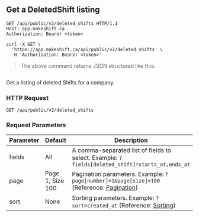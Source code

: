 ## Get a DeletedShift listing

```http
GET /api/public/v2/deleted_shifts HTTP/1.1
Host: app.makeshift.ca
Authorization: Bearer <token>
```

```shell
curl -X GET \
  'https://app.makeshift.ca/api/public/v2/deleted_shifts' \
  -H 'Authorization: Bearer <token>'
```

> The above command returns JSON structured like this:

```json
```

Get a listing of deleted Shifts for a company.

### HTTP Request

`GET /api/public/v2/deleted_shifts`

### Request Parameters

Parameter | Default | Description
--------- | ------- | -----------
fields | All | A comma-separated list of fields to select. Example: `?fields[deleted_shift]=starts_at,ends_at`
page | Page 1, Size 100 | Pagination parameters. Example: `?page[number]=1&page[size]=100` (Reference: <a href='#pagination'>Pagination</a>)
sort | None | Sorting parameters. Example: `?sort=created_at` (Reference: <a href='#sorting'>Sorting</a>)


